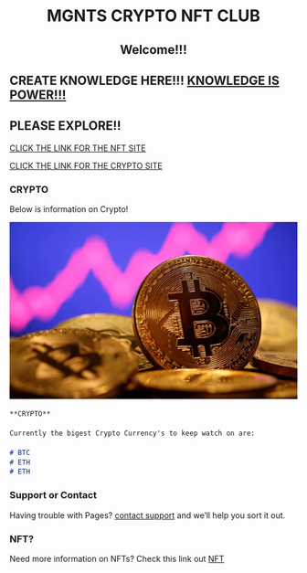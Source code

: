 <h1 align="center">MGNTS CRYPTO NFT CLUB</h1>
<h2 align="center">Welcome!!!</h2>

## CREATE KNOWLEDGE HERE!!! [KNOWLEDGE IS POWER!!!](https://www.reddit.com/r/CryptoCurrency/) 

## PLEASE EXPLORE!!

[CLICK THE LINK FOR THE NFT SITE](https://crypto-club.github.io/nft/) 

[CLICK THE LINK FOR THE CRYPTO SITE](https://crypto-club.github.io/)

### CRYPTO

Below is information on Crypto!

![alt text](https://github.com/crypto-club/crypto-club.github.io/blob/main/image1.png?raw=true)

```markdown
**CRYPTO**

Currently the bigest Crypto Currency's to keep watch on are:

# BTC
# ETH
# ETH


```

### Support or Contact

Having trouble with Pages? [contact support](https://crypto-club.github.io/contact-us/) and we’ll help you sort it out.

### NFT?

Need more information on NFTs? Check this link out [NFT](https://crypto-club.github.io/nft/)